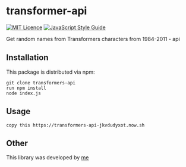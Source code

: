 # transformer-api

[![MIT Licence](https://img.shields.io/npm/l/transformers-api.svg?maxAge=2592000)](http://opensource.org/licenses/MIT)
[![JavaScript Style Guide](https://img.shields.io/badge/code%20style-standard-brightgreen.svg)](http://standardjs.com/)

Get random names from Transformers characters from 1984-2011 - api

## Installation

This package is distributed via npm:

```
git clone transformers-api
run npm install
node index.js
```
## Usage

```Test Api
copy this https://transformers-api-jkvdudyxot.now.sh
```
## Other
This library was developed by [me](https://twitter.com/kirev)
